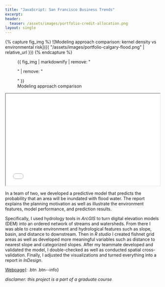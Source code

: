 ```yaml
---
title: "JavaScript: San Francisco Business Trends"
excerpt: 
header:
  teaser: /assets/images/portfolio-credit-allocation.png
layout: single
---
```

{% capture fig_img %}
![Modeling approach comparison: kernel density vs environmental risk]({{ "/assets/images/portfolio-calgary-flood.png" | relative_url }})
{% endcapture %}

<figure>
  {{ fig_img | markdownify | remove: "<p>" | remove: "</p>" }}
  <figcaption>Modeling approach comparison</figcaption>
</figure>

<iframe seamless src="/assets/doc/SF-Business-Trend/index.html" width="100%" height="300"></iframe>

In a team of two, we developed a predictive model that predicts the probability that an area will be inundated with flood water. The report explains the planning motivation as well as illustrate the environment features, model performance, and prediction results.

Specifically, I used hydrology tools in _ArcGIS_ to turn digital elevation models (DEM) into an ordered network of streams and watersheds. From there I was able to create environment and hydrological features such as slope, basin, and distance to downstream. Then in _R studio_ I created fishnet grid areas as well as developed more meaningful variables such as distance to nearest slope and categorized slopes. After my teammate developed and validated the model, I double-checked as well as conducted spatial cross-validation. Finally, I adjusted the visualizations and turned everything into a report in _InDesign_.

[Webpage](/assets/doc/SF-Business-Trend/index.html){: .btn .btn--info}

_disclamer: this project is a part of a graduate course_
